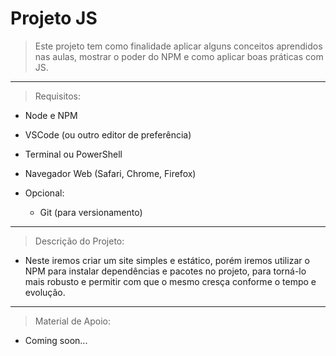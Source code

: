 # Projeto JS

> Este projeto tem como finalidade aplicar alguns conceitos aprendidos nas aulas, mostrar o poder do NPM e como aplicar boas práticas com JS.

______

> Requisitos:

- Node e NPM
- VSCode (ou outro editor de preferência)
- Terminal ou PowerShell
- Navegador Web (Safari, Chrome, Firefox)

- Opcional:
    - Git (para versionamento)

______

> Descrição do Projeto:

- Neste iremos criar um site simples e estático, porém iremos utilizar o NPM para instalar dependências e pacotes no projeto, para torná-lo mais robusto e permitir com que o mesmo cresça conforme o tempo e evolução.

______

> Material de Apoio:

- Coming soon...
